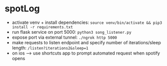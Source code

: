 # spotLog

- activate venv + install dependencies: `source venv/bin/activate && pip3 install -r requirements.txt`
- run flask service on port 5000: `python3 song_listener.py`
- expose port via external tunnel: `./ngrok http 5000`
- make requests to listen endpoint and specify number of iterations/sleep length: `/listen?iterations2&sleep=1`
- on ios --> use shortcuts app to prompt automated request when spotify opens
